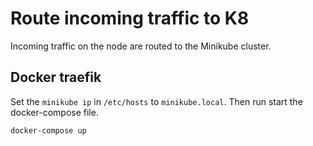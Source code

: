 # Route incoming traffic to K8

Incoming traffic on the node are routed to the Minikube cluster.

## Docker traefik

Set the `minikube ip` in `/etc/hosts` to `minikube.local`. Then run start the docker-compose file.

```bash
docker-compose up
```
